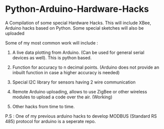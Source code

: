  Python-Arduino-Hardware-Hacks
===============================

A Compilation of some special Hardware Hacks. This will include XBee, Arduino hacks based on Python. Some special sketches
will also be uploaded

Some of my most common work will include :

1. A live data plotting from Arduino. (Can be used for general serial devices as well). This is python based.

2. Function for accuracy to n decimal points. (Arduino does not provide an inbuilt function in case a higher accuracy is needed)

3. Special I2C library for sensors having 2 wire communication

4. Remote Arduino uploading, allows to use ZigBee or other wireless modules to upload a code over the air. (Working)

5. Other hacks from time to time.


P.S : One of my previous arduino hacks to develop MODBUS (Standard RS 485) protocol for arduino is a seperate repo. 